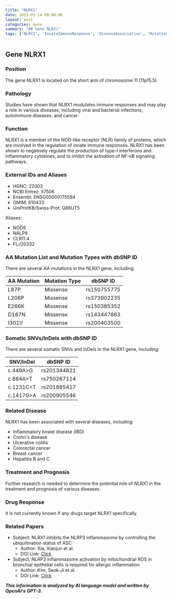 ```yaml
---
title: "NLRX1"
date: 2023-05-14 00:00:00
layout: post
categories: Gene
summary: "## Gene NLRX1"
tags: ['NLRX1', 'InnateImmuneResponse', 'DiseaseAssociation', 'Mutation', 'SNV', 'InDel', 'DrugTarget', 'ResearchNeeded']
---
```


## Gene NLRX1

### Position
The gene NLRX1 is located on the short arm of chromosome 11 (11p15.5).

### Pathology
Studies have shown that NLRX1 modulates immune responses and may play a role in various diseases, including viral and bacterial infections, autoimmune diseases, and cancer.

### Function
NLRX1 is a member of the NOD-like receptor (NLR) family of proteins, which are involved in the regulation of innate immune responses. NLRX1 has been shown to negatively regulate the production of type-I interferons and inflammatory cytokines, and to inhibit the activation of NF-κB signaling pathways. 

### External IDs and Aliases
- HGNC: 22003
- NCBI Entrez: 57506
- Ensembl: ENSG00000175594
- OMIM: 610433
- UniProtKB/Swiss-Prot: Q86UT5

Aliases: 
- NOD9
- NALP9
- CLR11.4
- FLJ20332

### AA Mutation List and Mutation Types with dbSNP ID
There are several AA mutations in the NLRX1 gene, including:

|AA Mutation|Mutation Type|dbSNP ID|
|-----------|------------|--------|
|L87P|Missense|rs150755775|
|L206P|Missense|rs373902235|
|E266K|Missense|rs150385352|
|D187N|Missense|rs143447863|
|I301V|Missense|rs200403500|

### Somatic SNVs/InDels with dbSNP ID
There are several somatic SNVs and InDels in the NLRX1 gene, including:

|SNV/InDel|dbSNP ID|
|---------|--------|
|c.449A>G|rs201344821|
|c.884A>T|rs750267114|
|c.1231C>T|rs201885417|
|c.1417G>A|rs200905546|

### Related Disease
NLRX1 has been associated with several diseases, including:

- Inflammatory bowel disease (IBD)
- Crohn's disease
- Ulcerative colitis
- Colorectal cancer
- Breast cancer
- Hepatitis B and C

### Treatment and Prognosis
Further research is needed to determine the potential role of NLRX1 in the treatment and prognosis of various diseases.

### Drug Response
It is not currently known if any drugs target NLRX1 specifically.

### Related Papers
- Subject: NLRX1 inhibits the NLRP3 inflammasome by controlling the ubiquitination status of ASC
  - Author: Xia, Xiaojun et al.
  - DOI Link: [Click](https://doi.org/10.1038/cdd.2015.91)
- Subject: NLRP3 inflammasome activation by mitochondrial ROS in bronchial epithelial cells is required for allergic inflammation
  - Author: Kim, Seok-Ji et al. 
  - DOI Link: [Click](https://doi.org/10.1016/j.jaci.2019.10.008)

**_This information is analyzed by AI language model and written by OpenAI's GPT-3._**